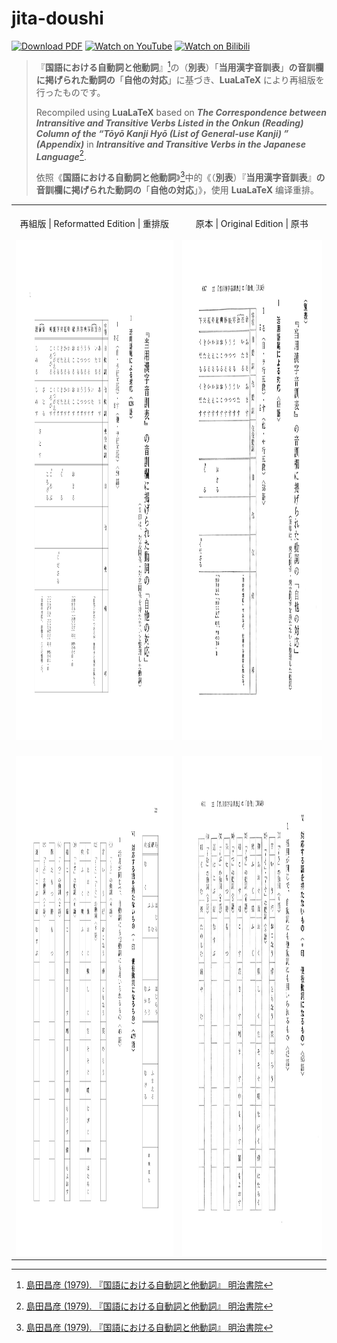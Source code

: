 # jita-doushi 
[![Download PDF](https://img.shields.io/badge/Download-PDF-E5322D?style=flat)](https://github.com/Poyinte/jita-doushi/raw/main/jita-doushi/jita-doushi.pdf) [![Watch on YouTube](https://img.shields.io/badge/Watch%20on%20YouTube-FF0000?logo=youtube&style=flat)](https://youtu.be/IkpDgkUnfOk) 
[![Watch on Bilibili](https://img.shields.io/badge/Watch%20on%20Bilibili-00A1D6?logo=bilibili&logoColor=white&style=flat)](https://www.bilibili.com/video/BV1tttzzyEzo/)



> 『**国語における自動詞と他動詞**』[^1]の（**別表**）「**当用漢字音訓表**」**の音訓欄に掲げられた動詞の**「**自他の対応**」に基づき、**LuaLaTeX** により再組版を行ったものです。
> 
> Recompiled using **LuaLaTeX** based on ***The Correspondence between Intransitive and Transitive Verbs Listed in the Onkun (Reading) Column of the “Tōyō Kanji Hyō (List of General-use Kanji) ” (Appendix)*** in ***Intransitive and Transitive Verbs in the Japanese Language***[^1].
> 
> 依照《**国語における自動詞と他動詞**》[^1]中的《（**別表**）『**当用漢字音訓表**』**の音訓欄に掲げられた動詞の**「**自他の対応**」》，使用 **LuaLaTeX** 编译重排。

[^1]: [島田昌彦 (1979). 『国語における自動詞と他動詞』 明治書院](https://www.google.com.tw/books/edition/_/ESGSAAAAIAAJ?kptab=overview)

<p align="center">
  <table>
    <tr>
      <td align="center">
        <br>再組版 | Reformatted Edition | 重排版<br><br>
        <img src="https://github.com/Poyinte/jita-doushi/raw/main/images/pic_1.png" height="800">
      </td>
      <td align="center">
        <br>原本 | Original Edition | 原书<br><br>
        <img src="https://github.com/Poyinte/jita-doushi/raw/main/images/pic_2.png" height="800">
      </td>
    </tr>
    <tr>
      <td align="center">
        <br><img src="https://github.com/Poyinte/jita-doushi/raw/main/images/pic_3.png" height="800">
      </td>
      <td align="center">
        <br><img src="https://github.com/Poyinte/jita-doushi/raw/main/images/pic_4.png" height="800">
      </td>
    </tr>
  </table>
</p>
